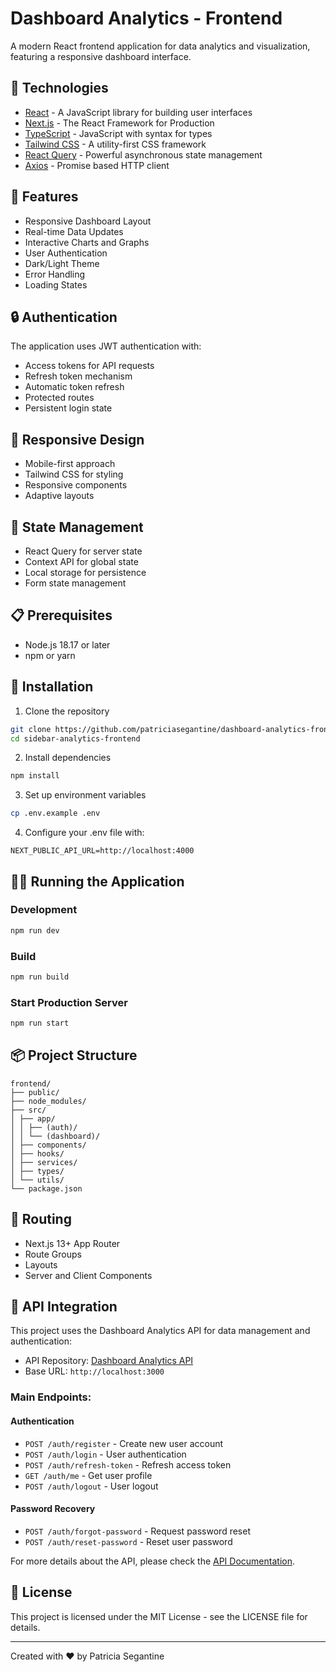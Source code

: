 # Dashboard Analytics - Frontend

A modern React frontend application for data analytics and visualization, featuring a responsive dashboard interface.

## 🚀 Technologies

- [React](https://react.dev/) - A JavaScript library for building user interfaces
- [Next.js](https://nextjs.org/) - The React Framework for Production
- [TypeScript](https://www.typescriptlang.org/) - JavaScript with syntax for types
- [Tailwind CSS](https://tailwindcss.com/) - A utility-first CSS framework
- [React Query](https://tanstack.com/query/latest) - Powerful asynchronous state management
- [Axios](https://axios-http.com/) - Promise based HTTP client

## 🎨 Features

- Responsive Dashboard Layout
- Real-time Data Updates
- Interactive Charts and Graphs
- User Authentication
- Dark/Light Theme
- Error Handling
- Loading States

## 🔒 Authentication

The application uses JWT authentication with:

- Access tokens for API requests
- Refresh token mechanism
- Automatic token refresh
- Protected routes
- Persistent login state

## 📱 Responsive Design

- Mobile-first approach
- Tailwind CSS for styling
- Responsive components
- Adaptive layouts

## 🔄 State Management

- React Query for server state
- Context API for global state
- Local storage for persistence
- Form state management

## 📋 Prerequisites

- Node.js 18.17 or later
- npm or yarn

## 🔧 Installation

1. Clone the repository

```bash
git clone https://github.com/patriciasegantine/dashboard-analytics-frontend.git
cd sidebar-analytics-frontend
```

2. Install dependencies

```bash
npm install
```

3. Set up environment variables

```bash
cp .env.example .env
```

4. Configure your .env file with:

```env
NEXT_PUBLIC_API_URL=http://localhost:4000
```

## 🏃‍♂️ Running the Application

### Development

```bash
npm run dev
```

### Build

```bash
npm run build
```

### Start Production Server

```bash
npm run start
```

## 📦 Project Structure

    frontend/
    ├── public/
    ├── node_modules/
    ├── src/
    │ ├── app/
    │ │ ├── (auth)/
    │ │ └── (dashboard)/
    │ ├── components/
    │ ├── hooks/
    │ ├── services/
    │ ├── types/
    │ └── utils/
    └── package.json

## 📱 Routing

- Next.js 13+ App Router
- Route Groups
- Layouts
- Server and Client Components

## 🔗 API Integration

This project uses the Dashboard Analytics API for data management and authentication:

- API Repository: [Dashboard Analytics API](https://github.com/patriciasegantine/dashboard-analytics-server)
- Base URL: `http://localhost:3000`

### Main Endpoints:

#### Authentication

- `POST /auth/register` - Create new user account
- `POST /auth/login` - User authentication
- `POST /auth/refresh-token` - Refresh access token
- `GET /auth/me` - Get user profile
- `POST /auth/logout` - User logout

#### Password Recovery

- `POST /auth/forgot-password` - Request password reset
- `POST /auth/reset-password` - Reset user password

For more details about the API, please check
the [API Documentation](https://github.com/patriciasegantine/dashboard-analytics-server#readme).

## 📝 License

This project is licensed under the MIT License - see the LICENSE file for details.

---

Created with ❤️ by Patricia Segantine
